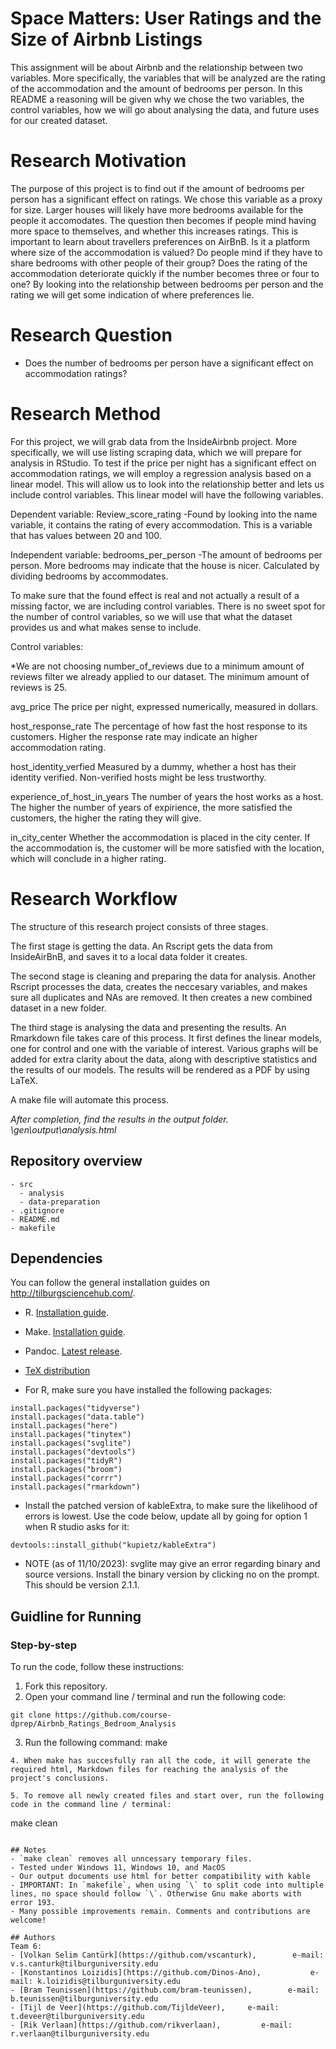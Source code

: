 
# Space Matters: User Ratings and the Size of Airbnb Listings

This assignment will be about Airbnb and the relationship between two variables. More specifically, the variables that will be analyzed are the rating of the accommodation and the amount of bedrooms per person. In this README a reasoning will be given why we chose the two variables, the control variables, how we will go about analysing the data, and future uses for our created dataset.

# Research Motivation

The purpose of this project is to find out if the amount of bedrooms per person has a significant effect on ratings. We chose this variable as a proxy for size. Larger houses will likely have more bedrooms available for the people it accomodates. The question then becomes if people mind having more space to themselves, and whether this increases ratings. This is important to learn about travellers preferences on AirBnB. Is it a platform where size of the accommodation is valued? Do people mind if they have to share bedrooms with other people of their group? Does the rating of the accommodation deteriorate quickly if the number becomes three or four to one? By looking into the relationship between bedrooms per person and the rating we will get some indication of where preferences lie.

# Research Question

- Does the number of bedrooms per person have a significant effect on accommodation ratings?

# Research Method

For this project, we will grab data from the InsideAirbnb project. More specifically, we will use listing scraping data, which we will prepare for analysis in RStudio. To test if the price per night has a significant effect on accommodation ratings, we will employ a regression analysis based on a linear model. This will allow us to look into the relationship better and lets us include control variables. This linear model will have the following variables.

Dependent variable:
  Review_score_rating
    -Found by looking into the name variable, it contains the rating of every accommodation. This is a variable that has values between 20 and 100. 

Independent variable:
   bedrooms_per_person
    -The amount of bedrooms per person. More bedrooms may indicate that the house is nicer. Calculated by dividing bedrooms by accommodates.

To make sure that the found effect is real and not actually a result of a missing factor, we are including control variables. There is no sweet spot for the number of control variables, so we will use that what the dataset provides us and what makes sense to include. 

Control variables:

*We are not choosing number_of_reviews due to a minimum amount of reviews filter we already applied to our dataset. The minimum amount of reviews is 25. 

 avg_price
    The price per night, expressed numerically, measured in dollars.

  host_response_rate
    The percentage of how fast the host response to its customers. Higher the response rate may indicate an higher accommodation rating.

  host_identity_verfied
    Measured by a dummy, whether a host has their identity verified. Non-verified hosts might be less trustworthy.

  experience_of_host_in_years 
    The number of years the host works as a host. The higher the number of years of expirience, the more satisfied the customers, the higher the rating they will give.

  in_city_center
    Whether the accommodation is placed in the city center. If the accommodation is, the customer will be more satisfied with the location, which will conclude in a higher rating.
    

# Research Workflow

The structure of this research project consists of three stages. 

The first stage is getting the data. An Rscript gets the data from InsideAirBnB, and saves it to a local data folder it creates. 

The second stage is cleaning and preparing the data for analysis. Another Rscript processes the data, creates the neccesary variables, and makes sure all duplicates and NAs are removed. It then creates a new combined dataset in a new folder.

The third stage is analysing the data and presenting the results. An Rmarkdown file takes care of this process. It first defines the linear models, one for control and one with the variable of interest. Various graphs will be added for extra clarity about the data, along with descriptive statistics and the results of our models. The results will be rendered as a PDF by using LaTeX.

A make file will automate this process.

*After completion, find the results in the output folder. \gen\output\analysis.html*

## Repository overview

```
- src
  - analysis
  - data-preparation
- .gitignore
- README.md
- makefile
```

## Dependencies

You can follow the general installation guides on http://tilburgsciencehub.com/.

- R. [Installation guide](https://tilburgsciencehub.com/building-blocks/configure-your-computer/statistics-and-computation/r/).
- Make. [Installation guide](https://tilburgsciencehub.com/building-blocks/configure-your-computer/automation-and-workflows/make/).
- Pandoc. [Latest release](https://pandoc.org/installing.html).
- [TeX distribution](https://tilburgsciencehub.com/get/latex/?utm_campaign=referral-short)

- For R, make sure you have installed the following packages:

```
install.packages("tidyverse")
install.packages("data.table")
install.packages("here")
install.packages("tinytex")
install.packages("svglite")
install.packages("devtools")
install.packages("tidyR")
install.packages("broom")
install.packages("corrr")
install.packages("rmarkdown")
```

- Install the patched version of kableExtra, to make sure the likelihood of errors is lowest. Use the code below, update all by going for option 1 when R studio asks for it:

```
devtools::install_github("kupietz/kableExtra")
```

- NOTE (as of 11/10/2023): svglite may give an error regarding binary and source versions. Install the binary version by clicking no on the prompt. This should be version 2.1.1.

## Guidline for Running 
### Step-by-step
To run the code, follow these instructions:
1. Fork this repository.
2. Open your command line / terminal and run the following code:
```
git clone https://github.com/course-dprep/Airbnb_Ratings_Bedroom_Analysis
```
3. Run the following command: make
```
4. When make has succesfully ran all the code, it will generate the required html, Markdown files for reaching the analysis of the project's conclusions.

5. To remove all newly created files and start over, run the following code in the command line / terminal: 
```
make clean
```

## Notes
- `make clean` removes all unncessary temporary files. 
- Tested under Windows 11, Windows 10, and MacOS
- Our output documents use html for better compatibility with kable
- IMPORTANT: In `makefile`, when using `\` to split code into multiple lines, no space should follow `\`. Otherwise Gnu make aborts with error 193. 
- Many possible improvements remain. Comments and contributions are welcome!

## Authors
Team 6: 
- [Volkan Selim Cantürk](https://github.com/vscanturk),        e-mail: v.s.canturk@tilburguniversity.edu 
- [Konstantinos Loizidis](https://github.com/Dinos-Ano),           e-mail: k.loizidis@tilburguniversity.edu 
- [Bram Teunissen](https://github.com/bram-teunissen),        e-mail: b.teunissen@tilburguniversity.edu
- [Tijl de Veer](https://github.com/TijldeVeer),     e-mail: t.deveer@tilburguniversity.edu 
- [Rik Verlaan](https://github.com/rikverlaan),         e-mail: r.verlaan@tilburguniversity.edu 

